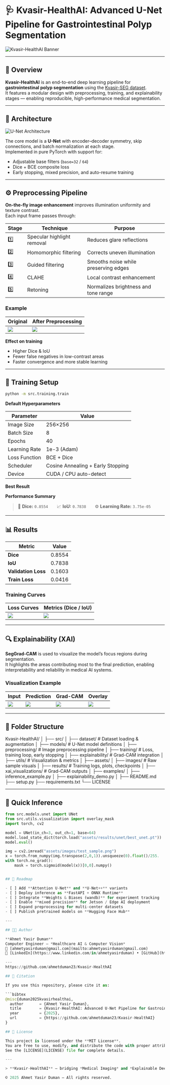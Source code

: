 # 🩺 Kvasir-HealthAI: Advanced U-Net Pipeline for Gastrointestinal Polyp Segmentation

![Kvasir-HealthAI Banner](assets/docs/banner_kvasir_healthai.png)

---

## 📘 Overview
**Kvasir-HealthAI** is an end-to-end deep learning pipeline for **gastrointestinal polyp segmentation** using the [Kvasir-SEG dataset](https://datasets.simula.no/kvasir-seg/).  
It features a modular design with preprocessing, training, and explainability stages — enabling reproducible, high-performance medical segmentation.

---

## 🧩 Architecture
![U-Net Architecture](assets/docs/unet_architecture.png)

The core model is a **U-Net** with encoder–decoder symmetry, skip connections, and batch normalization at each stage.  
Implemented in pure PyTorch with support for:
- Adjustable base filters (`base=32` / `64`)
- Dice + BCE composite loss
- Early stopping, mixed precision, and auto-resume training

---

## ⚙️ Preprocessing Pipeline
**On-the-fly image enhancement** improves illumination uniformity and texture contrast.  
Each input frame passes through:

| Stage | Technique | Purpose |
|--------|------------|----------|
| 1️⃣ | Specular highlight removal | Reduces glare reflections |
| 2️⃣ | Homomorphic filtering | Corrects uneven illumination |
| 3️⃣ | Guided filtering | Smooths noise while preserving edges |
| 4️⃣ | CLAHE | Local contrast enhancement |
| 5️⃣ | Retoning | Normalizes brightness and tone range |

### Example
| Original | After Preprocessing |
|-----------|--------------------|
| ![](assets/docs/sample_original.png) | ![](assets/docs/sample_preprocessed.png) |

**Effect on training**
- Higher Dice & IoU  
- Fewer false negatives in low-contrast areas  
- Faster convergence and more stable learning  

---

## 🧠 Training Setup
```bash
python -m src.training.train
```
**Default Hyperparameters**

| Parameter | Value |
|------------|--------|
| Image Size | 256×256 |
| Batch Size | 8 |
| Epochs | 40 |
| Learning Rate | 1e-3 (Adam) |
| Loss Function | BCE + Dice |
| Scheduler | Cosine Annealing + Early Stopping |
| Device | CUDA / CPU auto-detect |

**Best Result**

**Performance Summary**

> 🎯 **Dice:** `0.8554`  📈 **IoU:** `0.7838`  ⚙️ **Learning Rate:** `3.75e-05`

---

## 📊 Results

| Metric | Value |
|---------|--------|
| **Dice** | 0.8554 |
| **IoU** | 0.7838 |
| **Validation Loss** | 0.1603 |
| **Train Loss** | 0.0416 |

### Training Curves

| Loss Curves | Metrics (Dice / IoU) |
|--------------|----------------------|
| ![](assets/results/unet/loss_curves.png) | ![](assets/results/unet/metric_curves.png) |

---

## 🔍 Explainability (XAI)

**SegGrad-CAM** is used to visualize the model’s focus regions during segmentation.  
It highlights the areas contributing most to the final prediction, enabling interpretability and reliability in medical AI systems.

### Visualization Example

| Input | Prediction | Grad-CAM | Overlay |
|--------|-------------|-----------|----------|
| ![](assets/xai_visualizations/val_cam_00.png) | ![](assets/xai_visualizations/val_cam_01.png) | ![](assets/xai_visualizations/val_cam_02.png) | ![](assets/xai_visualizations/val_cam_03.png) |

---

## 🧰 Folder Structure

Kvasir-HealthAI/
│
├── src/
│   ├── dataset/                  # Dataset loading & augmentation
│   ├── models/                   # U-Net model definitions
│   ├── preprocessing/            # Image preprocessing pipeline
│   ├── training/                 # Loss, training loop, early stopping
│   ├── explainability/           # Grad-CAM integration
│   ├── utils/                    # Visualization & metrics
│
├── assets/
│   ├── images/                   # Raw sample visuals
│   ├── results/                  # Training logs, plots, checkpoints
│   ├── xai_visualizations/       # Grad-CAM outputs
│
├── examples/
│   ├── inference_example.py
│   ├── explainability_demo.py
│
├── README.md
├── setup.py
├── requirements.txt
└── LICENSE


---

## 🧪 Quick Inference

```python
from src.models.unet import UNet
from src.utils.visualization import overlay_mask
import torch, cv2

model = UNet(in_ch=3, out_ch=1, base=64)
model.load_state_dict(torch.load("assets/results/unet/best_unet.pt"))
model.eval()

img = cv2.imread("assets/images/test_sample.png")
x = torch.from_numpy(img.transpose(2,0,1)).unsqueeze(0).float()/255.
with torch.no_grad():
    mask = torch.sigmoid(model(x))[0,0].numpy()


## 🧭 Roadmap

- [ ] Add **Attention U-Net** and **U-Net++** variants  
- [ ] Deploy inference as **FastAPI + ONNX Runtime**  
- [ ] Integrate **Weights & Biases (wandb)** for experiment tracking  
- [ ] Enable **mixed precision** for Jetson / Edge AI deployment  
- [ ] Expand preprocessing for multi-center datasets  
- [ ] Publish pretrained models on **Hugging Face Hub**  

---

## 🧑‍💻 Author

**Ahmet Yasir Duman**  
Computer Engineer — *Healthcare AI & Computer Vision*  
📧 [ahmetyasirduman@gmail.com](mailto:ahmetyasirduman@gmail.com)  
🔗 [LinkedIn](https://www.linkedin.com/in/ahmetyasirduman) • [GitHub](https://github.com/ahmetduman23)

---
https://github.com/ahmetduman23/Kvasir-HealthAI

## 🩶 Citation

If you use this repository, please cite it as:

```bibtex
@misc{duman2025kvasirhealthai,
  author       = {Ahmet Yasir Duman},
  title        = {Kvasir-HealthAI: Advanced U-Net Pipeline for Gastrointestinal Polyp Segmentation},
  year         = {2025},
  url          = {https://github.com/ahmetduman23/Kvasir-HealthAI}
}

## 📜 License

This project is licensed under the **MIT License**.  
You are free to use, modify, and distribute the code with proper attribution.  
See the [LICENSE](LICENSE) file for complete details.

---

> **Kvasir-HealthAI** — bridging *Medical Imaging* and *Explainable Deep Learning.*

© 2025 Ahmet Yasir Duman — All rights reserved.
